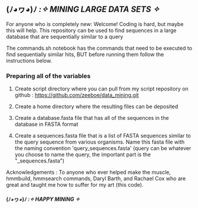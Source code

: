 ## (ﾉ◕ヮ◕)ﾉ *:✧ MINING LARGE DATA SETS  ✧*

 For anyone who is completely new: Welcome! Coding is hard, but maybe this will help.
 This repository can be used to find sequences in a large database that are sequentially similar to a query
 
 The commands.sh notebook has the commands that need to be executed to find sequentially similar hits, BUT before running them follow the instructions below.

>>>>>>>>>>>>>>>>>>>>>>>>>>>>>>>>>>>>>>>>
### Preparing all of the variables
>>>>>>>>>>>>>>>>>>>>>>>>>>>>>>>>>>>>>>>>>>

 1. Create script directory where you can pull from my script repository on github : https://github.com/zeeboe/data_mining.git

 2. Create a home directory where the resulting files can be deposited

 3. Create a database.fasta file that has all of the sequences in the database in FASTA format

 4. Create a sequences.fasta file that is a list of FASTA sequences similar to the query sequence from various organisms. Name this fasta file with the naming convention 'query_sequences.fasta' (query can be whatever you choose to name the query, the important part is the "_sequences.fasta")

Acknowledgements : To anyone who ever helped make the muscle, hmmbuild, hmmsearch commands, Daryl Barth, and Rachael Cox who are great and taught me how to suffer for my art (this code).

#### (ﾉ◕ヮ◕)ﾉ *:✧ HAPPY MINING  ✧*
